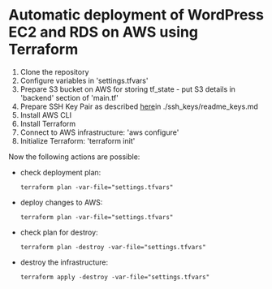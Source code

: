 # Automatic deployment of WordPress EC2 and RDS on AWS using Terraform

1. Clone the repository
1. Configure variables in 'settings.tfvars'
1. Prepare S3 bucket on AWS for storing tf_state - put S3 details in 'backend' section of 'main.tf'
1. Prepare SSH Key Pair as described [here](terraform/ssh_keysREADME.md)in ./ssh_keys/readme_keys.md
1. Install AWS CLI
1. Install Terraform
1. Connect to AWS infrastructure: 'aws configure'
1. Initialize Terraform: 'terraform init'


Now the following actions are possible:
- check deployment plan:
    ```
    terraform plan -var-file="settings.tfvars"
    ```
- deploy changes to AWS:
    ```
    terraform plan -var-file="settings.tfvars"
    ```
- check plan for destroy:
    ```
    terraform plan -destroy -var-file="settings.tfvars"
    ```
- destroy the infrastructure:
    ```
    terraform apply -destroy -var-file="settings.tfvars"
    ```
